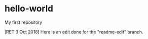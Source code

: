 # hello-world
My first repository

[RET 3 Oct 2018] Here is an edit done for the "readme-edit" branch.

